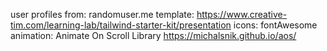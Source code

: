 user profiles from: randomuser.me
template: https://www.creative-tim.com/learning-lab/tailwind-starter-kit/presentation
icons: fontAwesome
animation: Animate On Scroll Library  https://michalsnik.github.io/aos/
